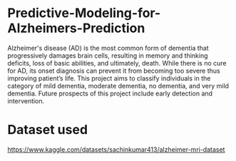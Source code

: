 # Predictive-Modeling-for-Alzheimers-Prediction
Alzheimer's disease (AD) is the most common form of dementia that progressively damages brain cells, resulting in memory and thinking deficits, loss of basic abilities, and ultimately, death.
While there is no cure for AD, its onset diagnosis can prevent it from becoming too severe thus improving patient’s life.
This project aims to classify individuals in the category of mild dementia, moderate dementia, no dementia, and very mild dementia.
Future prospects of this project include early detection and intervention.

# Dataset used
https://www.kaggle.com/datasets/sachinkumar413/alzheimer-mri-dataset
